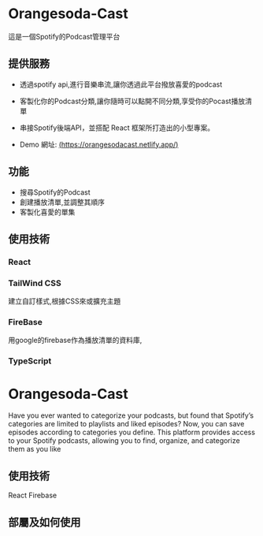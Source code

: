 # Orangesoda-Cast 
這是一個Spotify的Podcast管理平台

## 提供服務
- 透過spotify api,進行音樂串流,讓你透過此平台撥放喜愛的podcast
- 客製化你的Podcast分類,讓你隨時可以點開不同分類,享受你的Pocast播放清單
- 串接Spotify後端API，並搭配 React 框架所打造出的小型專案。

- Demo 網址: [(https://orangesodacast.netlify.app/)](https://orangesodacast.netlify.app/)

## 功能
- 搜尋Spotify的Podcast
- 創建播放清單,並調整其順序
- 客製化喜愛的單集

## 使用技術
### React

### TailWind CSS
建立自訂樣式,根據CSS來或擴充主題
### FireBase
用google的firebase作為播放清單的資料庫,
### TypeScript

# Orangesoda-Cast
Have you ever wanted to categorize your podcasts, but found that Spotify’s categories are limited to playlists and liked episodes? Now, you can save episodes according to categories you define. This platform provides access to your Spotify podcasts, allowing you to find, organize, and categorize them as you like

## 使用技術
React
Firebase


## 部屬及如何使用


